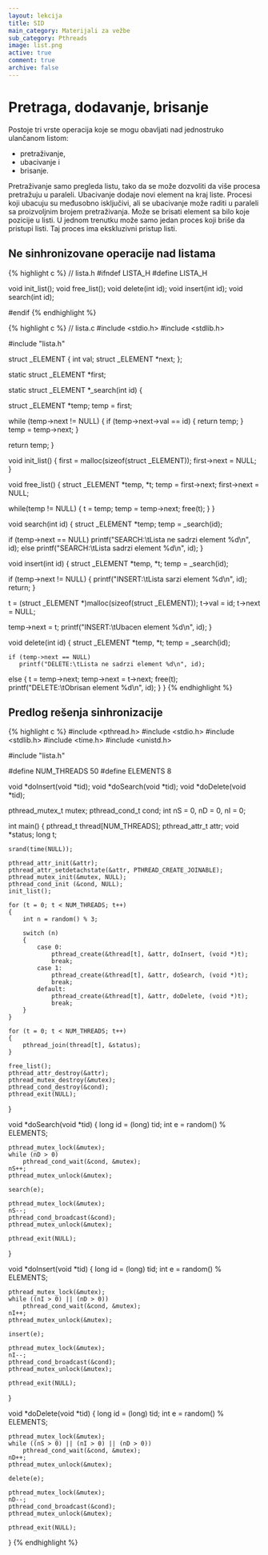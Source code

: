 ```yaml
---
layout: lekcija
title: SID
main_category: Materijali za vežbe
sub_category: Pthreads
image: list.png
active: true
comment: true
archive: false
---
```


# Pretraga, dodavanje, brisanje

Postoje tri vrste operacija koje se mogu obavljati nad jednostruko ulančanom listom:

* pretraživanje,
* ubacivanje i
* brisanje.

Pretraživanje samo pregleda listu, tako da se može dozvoliti da više procesa pretražuju u paraleli. Ubacivanje dodaje novi element na kraj liste. Procesi koji ubacuju su međusobno isključivi, ali se ubacivanje može raditi u paraleli sa proizvoljnim brojem pretraživanja. Može se brisati element sa bilo koje pozicije u listi. U jednom trenutku može samo jedan proces koji briše da pristupi listi. Taj proces ima ekskluzivni pristup listi.



## Ne sinhronizovane operacije nad listama

{% highlight c %}
// lista.h
#ifndef LISTA_H
#define LISTA_H

void init_list();
void free_list();
void delete(int id);
void insert(int id);
void search(int id);

#endif
{% endhighlight %}

{% highlight c %}
// lista.c
#include <stdio.h>
#include <stdlib.h>

#include "lista.h"

struct _ELEMENT
{
    int val;
    struct _ELEMENT *next;
};

static struct _ELEMENT *first;

static struct _ELEMENT *_search(int id)
{

   struct _ELEMENT *temp;
   temp = first;

   while (temp->next != NULL)
   {
       if (temp->next->val == id)
       {
           return temp;
       }
       temp = temp->next;
   }

   return temp;
}

void init_list()
{
   first = malloc(sizeof(struct _ELEMENT));
   first->next = NULL;
}

void free_list()
{
   struct _ELEMENT *temp, *t;
   temp = first->next;
   first->next = NULL;

   while(temp != NULL)
   {
       t = temp;
       temp = temp->next;
       free(t);
   }
}

void search(int id)
{
   struct _ELEMENT *temp;
   temp = _search(id);

   if (temp->next == NULL)
       printf("SEARCH:\tLista ne sadrzi element %d\n", id);
   else
       printf("SEARCH:\tLista sadrzi element %d\n", id);
}

void insert(int id)
{
   struct _ELEMENT *temp, *t;
   temp = _search(id);

   if (temp->next != NULL)
   {
        printf("INSERT:\tLista sarzi element %d\n", id);
        return;
   }

   t = (struct _ELEMENT *)malloc(sizeof(struct _ELEMENT));
   t->val = id;
   t->next = NULL;

   temp->next = t;
   printf("INSERT:\tUbacen element %d\n", id);
}

void delete(int id)
{
    struct _ELEMENT *temp, *t;
    temp = _search(id);

    if (temp->next == NULL)
       printf("DELETE:\tLista ne sadrzi element %d\n", id);
   else
   {
       t = temp->next;
       temp->next = t->next;
       free(t);
       printf("DELETE:\tObrisan element %d\n", id);
   }
}
{% endhighlight %}

## Predlog rešenja sinhronizacije

{% highlight c %}
#include <pthread.h>
#include <stdio.h>
#include <stdlib.h>
#include <time.h>
#include <unistd.h>

#include "lista.h"

#define NUM_THREADS 50
#define ELEMENTS 8

void *doInsert(void *tid);
void *doSearch(void *tid);
void *doDelete(void *tid);

pthread_mutex_t mutex;
pthread_cond_t cond;
int nS = 0, nD = 0, nI = 0;

int main()
{
    pthread_t thread[NUM_THREADS];
    pthread_attr_t attr;
    void *status;
    long t;

    srand(time(NULL));

    pthread_attr_init(&attr);
    pthread_attr_setdetachstate(&attr, PTHREAD_CREATE_JOINABLE);
    pthread_mutex_init(&mutex, NULL);
    pthread_cond_init (&cond, NULL);
    init_list();

    for (t = 0; t <	NUM_THREADS; t++)
    {
        int n = random() % 3;

        switch (n)
        {
            case 0:
                pthread_create(&thread[t], &attr, doInsert, (void *)t);
                break;
            case 1:
                pthread_create(&thread[t], &attr, doSearch, (void *)t);
                break;
            default:
                pthread_create(&thread[t], &attr, doDelete, (void *)t);
                break;
        }
    }

    for (t = 0; t < NUM_THREADS; t++)
    {
        pthread_join(thread[t], &status);
    }

    free_list();
    pthread_attr_destroy(&attr);
    pthread_mutex_destroy(&mutex);
    pthread_cond_destroy(&cond);
    pthread_exit(NULL);
}

void *doSearch(void *tid)
{
    long id = (long) tid;
    int e = random() % ELEMENTS;

    pthread_mutex_lock(&mutex);
    while (nD > 0)
        pthread_cond_wait(&cond, &mutex);
    nS++;
    pthread_mutex_unlock(&mutex);

    search(e);

    pthread_mutex_lock(&mutex);
    nS--;
    pthread_cond_broadcast(&cond);
    pthread_mutex_unlock(&mutex);

    pthread_exit(NULL);
}

void *doInsert(void *tid)
{
    long id = (long) tid;
    int e = random() % ELEMENTS;

    pthread_mutex_lock(&mutex);
    while ((nI > 0) || (nD > 0))
        pthread_cond_wait(&cond, &mutex);
    nI++;
    pthread_mutex_unlock(&mutex);

    insert(e);

    pthread_mutex_lock(&mutex);
    nI--;
    pthread_cond_broadcast(&cond);
    pthread_mutex_unlock(&mutex);

    pthread_exit(NULL);
}

void *doDelete(void *tid)
{
    long id = (long) tid;
    int e = random() % ELEMENTS;

    pthread_mutex_lock(&mutex);
    while ((nS > 0) || (nI > 0) || (nD > 0))
        pthread_cond_wait(&cond, &mutex);
    nD++;
    pthread_mutex_unlock(&mutex);

    delete(e);

    pthread_mutex_lock(&mutex);
    nD--;
    pthread_cond_broadcast(&cond);
    pthread_mutex_unlock(&mutex);

    pthread_exit(NULL);
}
{% endhighlight %}
